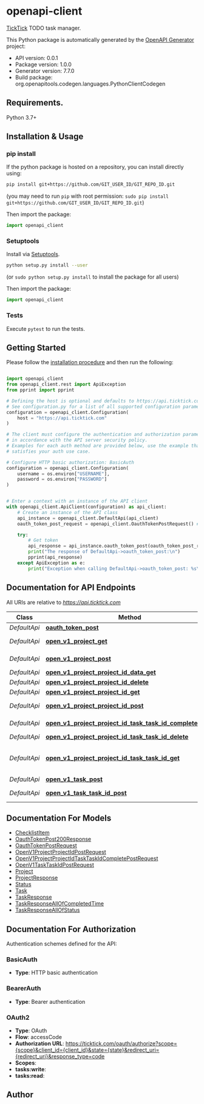 # openapi-client
[TickTick](https://ticktick.com/) TODO task manager.

This Python package is automatically generated by the [OpenAPI Generator](https://openapi-generator.tech) project:

- API version: 0.0.1
- Package version: 1.0.0
- Generator version: 7.7.0
- Build package: org.openapitools.codegen.languages.PythonClientCodegen

## Requirements.

Python 3.7+

## Installation & Usage
### pip install

If the python package is hosted on a repository, you can install directly using:

```sh
pip install git+https://github.com/GIT_USER_ID/GIT_REPO_ID.git
```
(you may need to run `pip` with root permission: `sudo pip install git+https://github.com/GIT_USER_ID/GIT_REPO_ID.git`)

Then import the package:
```python
import openapi_client
```

### Setuptools

Install via [Setuptools](http://pypi.python.org/pypi/setuptools).

```sh
python setup.py install --user
```
(or `sudo python setup.py install` to install the package for all users)

Then import the package:
```python
import openapi_client
```

### Tests

Execute `pytest` to run the tests.

## Getting Started

Please follow the [installation procedure](#installation--usage) and then run the following:

```python

import openapi_client
from openapi_client.rest import ApiException
from pprint import pprint

# Defining the host is optional and defaults to https://api.ticktick.com
# See configuration.py for a list of all supported configuration parameters.
configuration = openapi_client.Configuration(
    host = "https://api.ticktick.com"
)

# The client must configure the authentication and authorization parameters
# in accordance with the API server security policy.
# Examples for each auth method are provided below, use the example that
# satisfies your auth use case.

# Configure HTTP basic authorization: BasicAuth
configuration = openapi_client.Configuration(
    username = os.environ["USERNAME"],
    password = os.environ["PASSWORD"]
)


# Enter a context with an instance of the API client
with openapi_client.ApiClient(configuration) as api_client:
    # Create an instance of the API class
    api_instance = openapi_client.DefaultApi(api_client)
    oauth_token_post_request = openapi_client.OauthTokenPostRequest() # OauthTokenPostRequest |  (optional)

    try:
        # Get token
        api_response = api_instance.oauth_token_post(oauth_token_post_request=oauth_token_post_request)
        print("The response of DefaultApi->oauth_token_post:\n")
        pprint(api_response)
    except ApiException as e:
        print("Exception when calling DefaultApi->oauth_token_post: %s\n" % e)

```

## Documentation for API Endpoints

All URIs are relative to *https://api.ticktick.com*

Class | Method | HTTP request | Description
------------ | ------------- | ------------- | -------------
*DefaultApi* | [**oauth_token_post**](docs/DefaultApi.md#oauth_token_post) | **POST** /oauth/token | Get token
*DefaultApi* | [**open_v1_project_get**](docs/DefaultApi.md#open_v1_project_get) | **GET** /open/v1/project | Get User Project.
*DefaultApi* | [**open_v1_project_post**](docs/DefaultApi.md#open_v1_project_post) | **POST** /open/v1/project | Create Project
*DefaultApi* | [**open_v1_project_project_id_data_get**](docs/DefaultApi.md#open_v1_project_project_id_data_get) | **GET** /open/v1/project/{projectId}/data | 
*DefaultApi* | [**open_v1_project_project_id_delete**](docs/DefaultApi.md#open_v1_project_project_id_delete) | **DELETE** /open/v1/project/{projectId} | 
*DefaultApi* | [**open_v1_project_project_id_get**](docs/DefaultApi.md#open_v1_project_project_id_get) | **GET** /open/v1/project/{projectId} | 
*DefaultApi* | [**open_v1_project_project_id_post**](docs/DefaultApi.md#open_v1_project_project_id_post) | **POST** /open/v1/project/{projectId} | Update Project
*DefaultApi* | [**open_v1_project_project_id_task_task_id_complete_post**](docs/DefaultApi.md#open_v1_project_project_id_task_task_id_complete_post) | **POST** /open/v1/project/{projectId}/task/{taskId}/complete | Update Task
*DefaultApi* | [**open_v1_project_project_id_task_task_id_delete**](docs/DefaultApi.md#open_v1_project_project_id_task_task_id_delete) | **DELETE** /open/v1/project/{projectId}/task/{taskId} | Delete task.
*DefaultApi* | [**open_v1_project_project_id_task_task_id_get**](docs/DefaultApi.md#open_v1_project_project_id_task_task_id_get) | **GET** /open/v1/project/{projectId}/task/{taskId} | Get Task By Project ID And Task ID.
*DefaultApi* | [**open_v1_task_post**](docs/DefaultApi.md#open_v1_task_post) | **POST** /open/v1/task | Create Task
*DefaultApi* | [**open_v1_task_task_id_post**](docs/DefaultApi.md#open_v1_task_task_id_post) | **POST** /open/v1/task/{taskId} | Update Task


## Documentation For Models

 - [ChecklistItem](docs/ChecklistItem.md)
 - [OauthTokenPost200Response](docs/OauthTokenPost200Response.md)
 - [OauthTokenPostRequest](docs/OauthTokenPostRequest.md)
 - [OpenV1ProjectProjectIdPostRequest](docs/OpenV1ProjectProjectIdPostRequest.md)
 - [OpenV1ProjectProjectIdTaskTaskIdCompletePostRequest](docs/OpenV1ProjectProjectIdTaskTaskIdCompletePostRequest.md)
 - [OpenV1TaskTaskIdPostRequest](docs/OpenV1TaskTaskIdPostRequest.md)
 - [Project](docs/Project.md)
 - [ProjectResponse](docs/ProjectResponse.md)
 - [Status](docs/Status.md)
 - [Task](docs/Task.md)
 - [TaskResponse](docs/TaskResponse.md)
 - [TaskResponseAllOfCompletedTime](docs/TaskResponseAllOfCompletedTime.md)
 - [TaskResponseAllOfStatus](docs/TaskResponseAllOfStatus.md)


<a id="documentation-for-authorization"></a>
## Documentation For Authorization


Authentication schemes defined for the API:
<a id="BasicAuth"></a>
### BasicAuth

- **Type**: HTTP basic authentication

<a id="BearerAuth"></a>
### BearerAuth

- **Type**: Bearer authentication

<a id="OAuth2"></a>
### OAuth2

- **Type**: OAuth
- **Flow**: accessCode
- **Authorization URL**: https://ticktick.com/oauth/authorize?scope={scope}&client_id={client_id}&state={state}&redirect_uri={redirect_uri}&response_type=code
- **Scopes**: 
 - **tasks:write**: 
 - **tasks:read**: 


## Author




